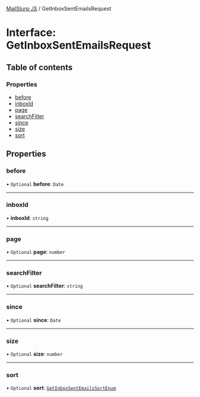 [MailSlurp JS](../README.md) / GetInboxSentEmailsRequest

# Interface: GetInboxSentEmailsRequest

## Table of contents

### Properties

- [before](GetInboxSentEmailsRequest.md#before)
- [inboxId](GetInboxSentEmailsRequest.md#inboxid)
- [page](GetInboxSentEmailsRequest.md#page)
- [searchFilter](GetInboxSentEmailsRequest.md#searchfilter)
- [since](GetInboxSentEmailsRequest.md#since)
- [size](GetInboxSentEmailsRequest.md#size)
- [sort](GetInboxSentEmailsRequest.md#sort)

## Properties

### before

• `Optional` **before**: `Date`

___

### inboxId

• **inboxId**: `string`

___

### page

• `Optional` **page**: `number`

___

### searchFilter

• `Optional` **searchFilter**: `string`

___

### since

• `Optional` **since**: `Date`

___

### size

• `Optional` **size**: `number`

___

### sort

• `Optional` **sort**: [`GetInboxSentEmailsSortEnum`](../enums/GetInboxSentEmailsSortEnum.md)
